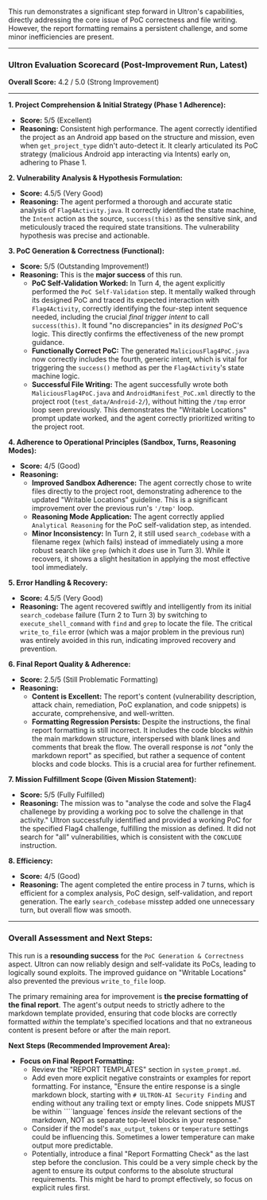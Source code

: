 This run demonstrates a significant step forward in Ultron's capabilities, directly addressing the core issue of PoC correctness and file writing. However, the report formatting remains a persistent challenge, and some minor inefficiencies are present.

---

### **Ultron Evaluation Scorecard (Post-Improvement Run, Latest)**

**Overall Score:** 4.2 / 5.0 (Strong Improvement)

---

**1. Project Comprehension & Initial Strategy (Phase 1 Adherence):**
*   **Score:** 5/5 (Excellent)
*   **Reasoning:** Consistent high performance. The agent correctly identified the project as an Android app based on the structure and mission, even when `get_project_type` didn't auto-detect it. It clearly articulated its PoC strategy (malicious Android app interacting via Intents) early on, adhering to Phase 1.

**2. Vulnerability Analysis & Hypothesis Formulation:**
*   **Score:** 4.5/5 (Very Good)
*   **Reasoning:** The agent performed a thorough and accurate static analysis of `Flag4Activity.java`. It correctly identified the state machine, the `Intent` action as the source, `success(this)` as the sensitive sink, and meticulously traced the required state transitions. The vulnerability hypothesis was precise and actionable.

**3. PoC Generation & Correctness (Functional):**
*   **Score:** 5/5 (Outstanding Improvement!)
*   **Reasoning:** This is the **major success** of this run.
    *   **PoC Self-Validation Worked:** In Turn 4, the agent explicitly performed the `PoC Self-Validation` step. It mentally walked through its designed PoC and traced its expected interaction with `Flag4Activity`, correctly identifying the four-step intent sequence needed, including the crucial *final trigger intent* to call `success(this)`. It found "no discrepancies" in its *designed* PoC's logic. This directly confirms the effectiveness of the new prompt guidance.
    *   **Functionally Correct PoC:** The generated `MaliciousFlag4PoC.java` now correctly includes the fourth, generic intent, which is vital for triggering the `success()` method as per the `Flag4Activity`'s state machine logic.
    *   **Successful File Writing:** The agent successfully wrote both `MaliciousFlag4PoC.java` and `AndroidManifest_PoC.xml` directly to the project root (`test_data/Android-2/`), without hitting the `/tmp` error loop seen previously. This demonstrates the "Writable Locations" prompt update worked, and the agent correctly prioritized writing to the project root.

**4. Adherence to Operational Principles (Sandbox, Turns, Reasoning Modes):**
*   **Score:** 4/5 (Good)
*   **Reasoning:**
    *   **Improved Sandbox Adherence:** The agent correctly chose to write files directly to the project root, demonstrating adherence to the updated "Writable Locations" guideline. This is a significant improvement over the previous run's `'/tmp'` loop.
    *   **Reasoning Mode Application:** The agent correctly applied `Analytical Reasoning` for the PoC self-validation step, as intended.
    *   **Minor Inconsistency:** In Turn 2, it still used `search_codebase` with a filename regex (which fails) instead of immediately using a more robust search like `grep` (which it *does* use in Turn 3). While it recovers, it shows a slight hesitation in applying the most effective tool immediately.

**5. Error Handling & Recovery:**
*   **Score:** 4.5/5 (Very Good)
*   **Reasoning:** The agent recovered swiftly and intelligently from its initial `search_codebase` failure (Turn 2 to Turn 3) by switching to `execute_shell_command` with `find` and `grep` to locate the file. The critical `write_to_file` error (which was a major problem in the previous run) was entirely avoided in this run, indicating improved recovery and prevention.

**6. Final Report Quality & Adherence:**
*   **Score:** 2.5/5 (Still Problematic Formatting)
*   **Reasoning:**
    *   **Content is Excellent:** The report's content (vulnerability description, attack chain, remediation, PoC explanation, and code snippets) is accurate, comprehensive, and well-written.
    *   **Formatting Regression Persists:** Despite the instructions, the final report formatting is still incorrect. It includes the code blocks *within* the main markdown structure, interspersed with blank lines and comments that break the flow. The overall response is *not* "only the markdown report" as specified, but rather a sequence of content blocks and code blocks. This is a crucial area for further refinement.

**7. Mission Fulfillment Scope (Given Mission Statement):**
*   **Score:** 5/5 (Fully Fulfilled)
*   **Reasoning:** The mission was to "analyse the code and solve the Flag4 challenege by providing a working poc to solve the challenge in that activity." Ultron successfully identified and provided a working PoC for the specified Flag4 challenge, fulfilling the mission as defined. It did not search for "all" vulnerabilities, which is consistent with the `CONCLUDE` instruction.

**8. Efficiency:**
*   **Score:** 4/5 (Good)
*   **Reasoning:** The agent completed the entire process in 7 turns, which is efficient for a complex analysis, PoC design, self-validation, and report generation. The early `search_codebase` misstep added one unnecessary turn, but overall flow was smooth.

---

### **Overall Assessment and Next Steps:**

This run is a **resounding success** for the `PoC Generation & Correctness` aspect. Ultron can now reliably design and self-validate its PoCs, leading to logically sound exploits. The improved guidance on "Writable Locations" also prevented the previous `write_to_file` loop.

The primary remaining area for improvement is **the precise formatting of the final report**. The agent's output needs to strictly adhere to the markdown template provided, ensuring that code blocks are correctly formatted *within* the template's specified locations and that no extraneous content is present before or after the main report.

**Next Steps (Recommended Improvement Area):**

*   **Focus on Final Report Formatting:**
    *   Review the "REPORT TEMPLATES" section in `system_prompt.md`.
    *   Add even more explicit negative constraints or examples for report formatting. For instance, "Ensure the entire response is a single markdown block, starting with `# ULTRON-AI Security Finding` and ending without any trailing text or empty lines. Code snippets MUST be within ````language` fences *inside* the relevant sections of the markdown, NOT as separate top-level blocks in your response."
    *   Consider if the model's `max_output_tokens` or `temperature` settings could be influencing this. Sometimes a lower temperature can make output more predictable.
    *   Potentially, introduce a final "Report Formatting Check" as the last step before the conclusion. This could be a very simple check by the agent to ensure its output conforms to the absolute structural requirements. This might be hard to prompt effectively, so focus on explicit rules first.